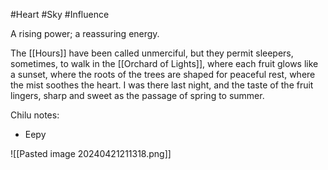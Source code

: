 #Heart #Sky #Influence 

A rising power; a reassuring energy.

The [[Hours]] have been called unmerciful, but they permit sleepers, sometimes, to walk in the [[Orchard of Lights]], where each fruit glows like a sunset, where the roots of the trees are shaped for peaceful rest, where the mist soothes the heart. I was there last night, and the taste of the fruit lingers, sharp and sweet as the passage of spring to summer.

Chilu notes:
- Eepy

![[Pasted image 20240421211318.png]]